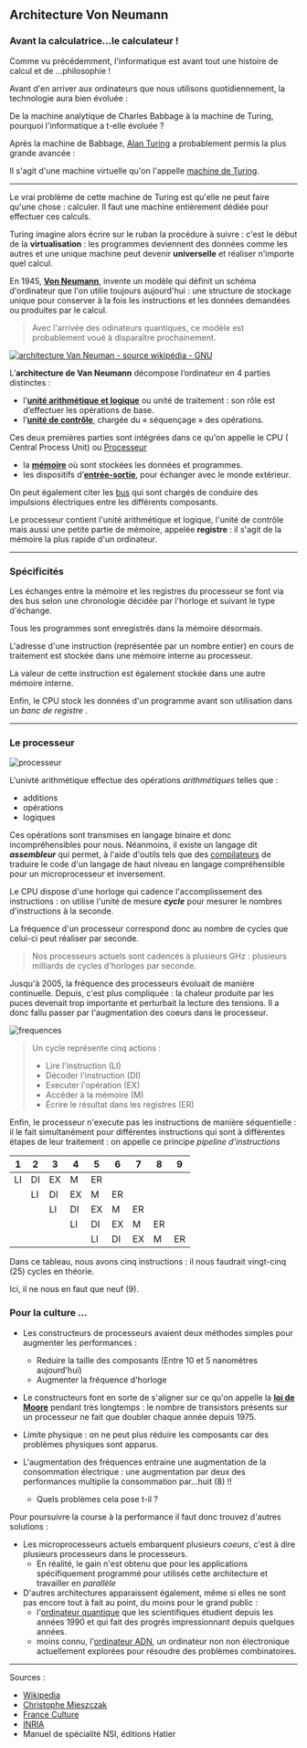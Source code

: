 ## Architecture Von Neumann



### Avant la calculatrice...le calculateur !

Comme vu précédemment, l'informatique est avant tout une histoire de calcul et de ...philosophie !

Avant d'en arriver aux ordinateurs que nous utilisons quotidiennement, la technologie aura bien évoluée :

De la machine analytique de Charles Babbage à la machine de Turing, pourquoi l'informatique a t-elle évoluée ?

Après la machine de Babbage, [Alan Turing](https://fr.wikipedia.org/wiki/Alan_Turing) a probablement permis la plus grande avancée :

Il s'agit d'une machine virtuelle qu'on l'appelle [machine de Turing](https://fr.wikipedia.org/wiki/Machine_de_Turing).

-----

Le vrai problème de cette machine de Turing est qu'elle ne peut faire qu'une chose : calculer. Il faut une machine entièrement dédiée pour effectuer ces calculs.

Turing imagine alors écrire sur le ruban la procédure à suivre : c'est le début de la **virtualisation** : les programmes deviennent des données comme les autres et une unique machine peut devenir **universelle** et réaliser n'importe quel calcul.

En 1945, **[Von Neumann](https://fr.wikipedia.org/wiki/John_von_Neumann)**,  invente un modèle qui définit un schéma d'ordinateur que l'on utilie toujours aujourd'hui :  une structure de stockage unique pour conserver à la fois  les instructions et les données demandées ou produites par le calcul. 

> Avec l'arrivée des odinateurs quantiques, ce modèle est probablement voué à disparaître prochainement.

[![architecture Van Neuman - source wikipédia - GNU ](../assets/von_neumann.png)](https://upload.wikimedia.org/wikipedia/commons/thumb/0/01/Von_Neumann_architecture_fr.svg/420px-Von_Neumann_architecture_fr.svg.png)

L’**architecture de Van Neumann** décompose l’ordinateur en 4 parties distinctes :

- l’**[unité arithmétique et logique](https://fr.wikipedia.org/wiki/Unité_arithmétique_et_logique)** ou unité de traitement : son rôle est d’effectuer les opérations de base.
- l’**[unité de contrôle](https://fr.wikipedia.org/wiki/Unité_de_contrôle)**, chargée du « séquençage » des opérations.

Ces deux premières parties sont intégrées dans ce qu'on appelle le CPU ( Central Process Unit) ou [Processeur](https://fr.wikipedia.org/wiki/Processeur)

- la **[mémoire](https://fr.wikipedia.org/wiki/Mémoire_(informatique))** où sont stockées les données et programmes.
- les dispositifs d’**[entrée-sortie](https://fr.wikipedia.org/wiki/Entrées-sorties)**, pour échanger avec le monde extérieur.

On peut également citer les [bus](https://fr.wikipedia.org/wiki/Bus_informatique) qui sont chargés de conduire des impulsions électriques entre les différents composants.

 Le processeur contient l'unité arithmétique et logique, l'unité de contrôle mais aussi une petite partie de mémoire, appelée **registre** :  il s'agit de la mémoire la plus rapide d'un ordinateur.

---------

### Spécificités

Les échanges entre la mémoire et les registres du processeur se font via des bus selon une chronologie décidée par l'horloge et suivant le type d'échange.

Tous les programmes sont enregistrés dans la mémoire désormais.

L'adresse d'une instruction (représentée par un nombre entier) en cours de traitement est stockée dans une mémoire interne au processeur.

La valeur de cette instruction est également stockée dans une autre mémoire interne.

Enfin, le CPU stock les données d'un programme avant son utilisation dans un *banc de registre* .

---------

### Le processeur

![processeur](../assets/processeur.jpeg)

L'univté arithmétique effectue des opérations *arithmétiques* telles que :

- additions
- opérations
- logiques

Ces opérations sont transmises en langage binaire et donc incompréhensibles pour nous. Néanmoins, il existe un langage dit ***assembleur*** qui permet, à l'aide d'outils tels que des [compilateurs](https://fr.wikipedia.org/wiki/Compilateur)  de traduire le code d'un langage de haut niveau en langage compréhensible pour un microprocesseur et inversement.

 Le CPU dispose d'une horloge qui cadence l'accomplissement des instructions : on utilise l'unité de mesure ***cycle*** pour mesurer le nombres d'instructions à la seconde.

La fréquence d'un processeur correspond donc au nombre de cycles que celui-ci peut réaliser par seconde.

> Nos processeurs actuels sont cadencés à plusieurs GHz : plusieurs milliards de cycles d'horloges par seconde.

Jusqu'à 2005, la fréquence des processeurs évoluait de manière continuelle. Depuis, c'est plus compliquée : la chaleur produite par les puces devenait trop importante et perturbait la lecture des tensions. Il a donc fallu passer par l'augmentation des coeurs dans le processeur.

![frequences](../assets/evolution_freq.png)



> Un cycle représente cinq actions :
>
> - Lire l'instruction (LI)
> - Décoder l'instruction (DI)
> - Executer l'opération (EX)
> - Accéder à la mémoire (M)
> - Écrire le résultat dans les registres (ER)



Enfin, le processeur n'execute pas les instructions de manière séquentielle : il le fait simultanément pour différentes instructions qui sont à différentes étapes de leur traitement : on appelle ce principe *pipeline d'instructions*

| 1    | 2    | 3    | 4    | 5    | 6    | 7    | 8    | 9    |
| ---- | ---- | ---- | ---- | ---- | ---- | ---- | ---- | ---- |
| LI   | DI   | EX   | M    | ER   |      |      |      |      |
|      | LI   | DI   | EX   | M    | ER   |      |      |      |
|      |      | LI   | DI   | EX   | M    | ER   |      |      |
|      |      |      | LI   | DI   | EX   | M    | ER   |      |
|      |      |      |      | LI   | DI   | EX   | M    | ER   |

Dans ce tableau, nous avons cinq instructions : il nous faudrait vingt-cinq (25) cycles en théorie.

Ici, il ne nous en faut que neuf (9).



### Pour la culture ...

- Les constructeurs de processeurs avaient deux méthodes simples pour augmenter les performances :
  - Reduire la taille des composants (Entre 10 et 5 nanomètres aujourd'hui)
  - Augmenter la fréquence d'horloge
-  Le constructeurs font en sorte de s'aligner sur ce qu'on appelle la **[loi de Moore](https://fr.wikipedia.org/wiki/Loi_de_Moore)** pendant très longtemps : le nombre de transistors présents sur un processeur ne fait que doubler chaque année depuis 1975. 
-  Limite physique : on ne peut plus réduire les composants car des problèmes physiques sont apparus.

- L'augmentation des fréquences entraine une augmentation de la consommation électrique : une augmentation par deux des performances multiplie la consommation par...huit (8) !!
  - Quels problèmes cela pose t-il ?

Pour poursuivre la course à la performance il faut donc trouvez d'autres solutions :

- Les microprocesseurs actuels embarquent plusieurs *coeurs*, c'est à dire plusieurs processeurs dans le processeurs.
  - En réalité, le gain n'est obtenu que pour les applications spécifiquement programmé pour utilisés cette architecture et travailler en *parallèle* 
- D'autres architectures apparaissent également, même si elles ne sont pas encore tout à fait au point, du moins pour le grand public :
  - l'[ordinateur quantique](https://fr.wikipedia.org/wiki/Calculateur_quantique) que les scientifiques étudient depuis les années 1990 et qui fait des progrès impressionnant depuis quelques années.
  - moins connu, l'[ordinateur ADN](https://fr.wikipedia.org/wiki/Ordinateur_à_ADN), un ordinateur non non électronique actuellement explorées pour résoudre des problèmes combinatoires.

--------

Sources :

- [Wikipedia](https://fr.wikipedia.org/wiki/Wikip%C3%A9dia:Accueil_principal)
- [Christophe Mieszczak](https://framagit.org/tofmzk/informatique_git/-/blob/master/premiere_nsi/architecture/microprocesseurs/architecture_van_neuman.md)
- [France Culture](https://www.franceculture.fr/emissions/la-question-du-jour/a-quoi-sert-un-ordinateur-quantique)
- [INRIA](https://www.inria.fr/fr/comment-fonctionne-un-ordinateur-quantique)
- Manuel de spécialité NSI, éditions Hatier

